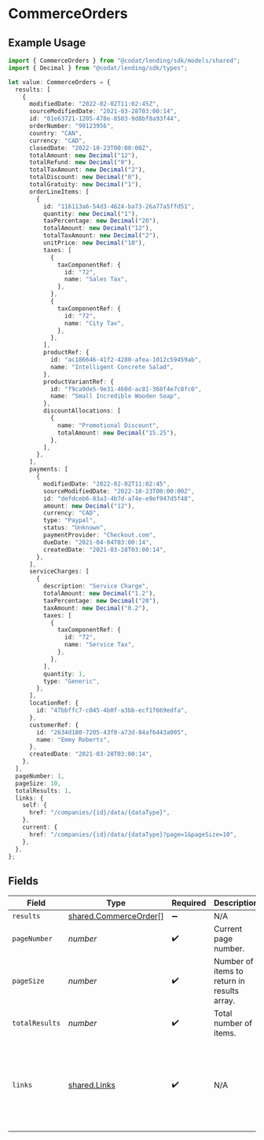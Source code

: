# CommerceOrders

## Example Usage

```typescript
import { CommerceOrders } from "@codat/lending/sdk/models/shared";
import { Decimal } from "@codat/lending/sdk/types";

let value: CommerceOrders = {
  results: [
    {
      modifiedDate: "2022-02-02T11:02:45Z",
      sourceModifiedDate: "2021-03-28T03:00:14",
      id: "01e63721-1205-478e-8503-9d8bf8a93f44",
      orderNumber: "99123956",
      country: "CAN",
      currency: "CAD",
      closedDate: "2022-10-23T00:00:00Z",
      totalAmount: new Decimal("12"),
      totalRefund: new Decimal("0"),
      totalTaxAmount: new Decimal("2"),
      totalDiscount: new Decimal("0"),
      totalGratuity: new Decimal("1"),
      orderLineItems: [
        {
          id: "116113a6-54d3-4624-ba73-26a77a5ffd51",
          quantity: new Decimal("1"),
          taxPercentage: new Decimal("20"),
          totalAmount: new Decimal("12"),
          totalTaxAmount: new Decimal("2"),
          unitPrice: new Decimal("10"),
          taxes: [
            {
              taxComponentRef: {
                id: "72",
                name: "Sales Tax",
              },
            },
            {
              taxComponentRef: {
                id: "72",
                name: "City Tax",
              },
            },
          ],
          productRef: {
            id: "ac186646-41f2-4280-afea-1012c59459ab",
            name: "Intelligent Concrete Salad",
          },
          productVariantRef: {
            id: "f9ca9de5-9e31-460d-ac81-368f4e7c8fc0",
            name: "Small Incredible Wooden Soap",
          },
          discountAllocations: [
            {
              name: "Promotional Discount",
              totalAmount: new Decimal("15.25"),
            },
          ],
        },
      ],
      payments: [
        {
          modifiedDate: "2022-02-02T11:02:45",
          sourceModifiedDate: "2022-10-23T00:00:00Z",
          id: "defdceb6-83a3-4b7d-a74e-e9ef947d5f48",
          amount: new Decimal("12"),
          currency: "CAD",
          type: "Paypal",
          status: "Unknown",
          paymentProvider: "Checkout.com",
          dueDate: "2021-04-04T03:00:14",
          createdDate: "2021-03-28T03:00:14",
        },
      ],
      serviceCharges: [
        {
          description: "Service Charge",
          totalAmount: new Decimal("1.2"),
          taxPercentage: new Decimal("20"),
          taxAmount: new Decimal("0.2"),
          taxes: [
            {
              taxComponentRef: {
                id: "72",
                name: "Service Tax",
              },
            },
          ],
          quantity: 1,
          type: "Generic",
        },
      ],
      locationRef: {
        id: "47bbffc7-c045-4b0f-a3bb-ecf1f669edfa",
      },
      customerRef: {
        id: "2634d180-7205-43f0-a73d-84af6443a005",
        name: "Emmy Roberts",
      },
      createdDate: "2021-03-28T03:00:14",
    },
  ],
  pageNumber: 1,
  pageSize: 10,
  totalResults: 1,
  links: {
    self: {
      href: "/companies/{id}/data/{dataType}",
    },
    current: {
      href: "/companies/{id}/data/{dataType}?page=1&pageSize=10",
    },
  },
};
```

## Fields

| Field                                                                                             | Type                                                                                              | Required                                                                                          | Description                                                                                       | Example                                                                                           |
| ------------------------------------------------------------------------------------------------- | ------------------------------------------------------------------------------------------------- | ------------------------------------------------------------------------------------------------- | ------------------------------------------------------------------------------------------------- | ------------------------------------------------------------------------------------------------- |
| `results`                                                                                         | [shared.CommerceOrder](../../../sdk/models/shared/commerceorder.md)[]                             | :heavy_minus_sign:                                                                                | N/A                                                                                               |                                                                                                   |
| `pageNumber`                                                                                      | *number*                                                                                          | :heavy_check_mark:                                                                                | Current page number.                                                                              |                                                                                                   |
| `pageSize`                                                                                        | *number*                                                                                          | :heavy_check_mark:                                                                                | Number of items to return in results array.                                                       |                                                                                                   |
| `totalResults`                                                                                    | *number*                                                                                          | :heavy_check_mark:                                                                                | Total number of items.                                                                            |                                                                                                   |
| `links`                                                                                           | [shared.Links](../../../sdk/models/shared/links.md)                                               | :heavy_check_mark:                                                                                | N/A                                                                                               | {<br/>"self": {<br/>"href": "/companies"<br/>},<br/>"current": {<br/>"href": "/companies?page=1\u0026pageSize=10"<br/>}<br/>} |